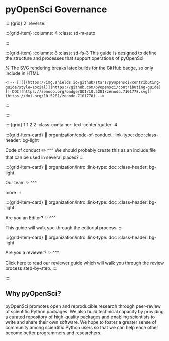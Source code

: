 # pyOpenSci Governance  


::::{grid} 2
:reverse:


:::{grid-item}
:columns: 4
:class: sd-m-auto


:::  

:::{grid-item}
:columns: 8
:class: sd-fs-3
This guide is designed to define the structure and processes 
that support operations of pyOpenSci. 

% The SVG rendering breaks latex builds for the GitHub badge, so only include in HTML
```{only} html
<!-- [![](https://img.shields.io/github/stars/pyopensci/contributing-guide?style=social)](https://github.com/pyopensci/contributing-guide)
[![DOI](https://zenodo.org/badge/DOI/10.5281/zenodo.7101778.svg)](https://doi.org/10.5281/zenodo.7101778) -->
```

:::

::::
<!-- I think this is the end of the header - below begins the next grid-->

::::{grid} 1 1 2 2
:class-container: text-center
:gutter: 4

:::{grid-item-card}
:link: organization/code-of-conduct
:link-type: doc
:class-header: bg-light

Code of conduct ✏️
^^^
We should probably create this as an include file that can be 
used in several places?
:::

:::{grid-item-card}
:link: organization/intro
:link-type: doc
:class-header: bg-light

Our team ✨
^^^

more
:::

:::{grid-item-card}
:link: organization/intro
:link-type: doc
:class-header: bg-light

Are you an Editor? ✨
^^^

This guide will walk you through the editorial process.
:::

:::{grid-item-card}
:link: organization/intro
:link-type: doc
:class-header: bg-light

Are you a reviewer? ✨
^^^

Click here to read our reviewer guide which will walk you through the review
process step-by-step.
:::

::::


## Why pyOpenSci?
pyOpenSci promotes open and reproducible research through peer-review of 
scientific Python packages. We also build technical capacity by providing a 
curated repository of high-quality packages and enabling scientists to write 
and share their own software. We hope to foster a greater sense of community 
among scientific Python users so that we can help each other become better 
programmers and researchers.

